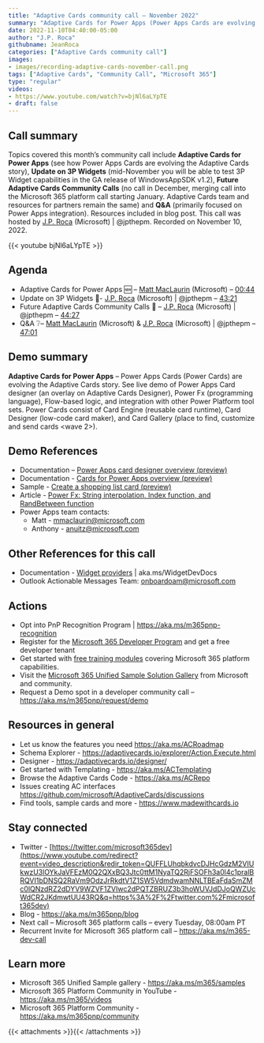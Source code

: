 ```yaml
---
title: "Adaptive Cards community call – November 2022"
summary: "Adaptive Cards for Power Apps (Power Apps Cards are evolving the Adaptive Cards story), Update on 3P Widgets (available in WindowsAppSDK v1.2 GA), Future Adaptive Cards Community Calls (part of Microsoft 365 platform call) and Q&A."
date: 2022-11-10T04:40:00-05:00
author: "J.P. Roca"
githubname: JeanRoca
categories: ["Adaptive Cards community call"]
images:
- images/recording-adaptive-cards-november-call.png
tags: ["Adaptive Cards", "Community Call", "Microsoft 365"]
type: "regular"
videos:
- https://www.youtube.com/watch?v=bjNl6aLYpTE
- draft: false
---
```


## Call summary

Topics covered this month’s community call include **Adaptive Cards for Power Apps** (see how Power Apps Cards are evolving the Adaptive Cards story), **Update on 3P Widgets** (mid-November you will be able to test 3P Widget capabilities in the GA release of WindowsAppSDK v1.2), **Future Adaptive Cards Community Calls** (no call in December, merging call into the Microsoft 365 platform call starting January. Adaptive Cards team and resources for partners remain the same) and **Q&A** (primarily focused on Power Apps integration). Resources included in blog post. This call was hosted by [J.P. Roca](http://twitter.com/jpthepm) (Microsoft) \| @jpthepm. Recorded on November 10, 2022.

{{< youtube bjNl6aLYpTE >}}

## Agenda

* Adaptive Cards for Power Apps 🆕 – [Matt MacLaurin](https://www.linkedin.com/in/mattmaclaurin/) (Microsoft) – [00:44](https://youtu.be/bjNl6aLYpTE?t=44)
* Update on 3P Widgets 📢- [J.P. Roca](https://twitter.com/jpthepm) (Microsoft) \| @jpthepm – [43:21](https://youtu.be/bjNl6aLYpTE?t=2601)
* Future Adaptive Cards Community Calls 🔮 – [J.P. Roca](https://twitter.com/jpthepm) (Microsoft) \| @jpthepm – [44:27](https://youtu.be/bjNl6aLYpTE?t=2667)
* Q&A ❔– [Matt MacLaurin](https://www.linkedin.com/in/mattmaclaurin/) (Microsoft) & [J.P. Roca](https://twitter.com/jpthepm) (Microsoft) \| @jpthepm – [47:01](https://youtu.be/bjNl6aLYpTE?t=2821)

## Demo summary

**Adaptive Cards for Power Apps** – Power Apps Cards (Power Cards) are evolving the Adaptive Cards story. See live demo of Power Apps Card designer (an overlay on Adaptive Cards Designer), Power Fx (programming language), Flow-based logic, and integration with other Power Platform tool sets. Power Cards consist of Card Engine (reusable card runtime), Card Designer (low-code card maker), and Card Gallery (place to find, customize and send cards \<wave 2\>).

## Demo References

* Documentation – [Power Apps card designer overview (preview)](https://learn.microsoft.com/power-apps/cards/make-a-card/designer-overview)
* Documentation - [Cards for Power Apps overview (preview)](https://learn.microsoft.com/power-apps/cards/overview)
* Sample - [Create a shopping list card (preview)](https://learn.microsoft.com/power-apps/cards/tutorials/simple-shopping-list)
* Article - [Power Fx: String interpolation, Index function, and RandBetween function](https://powerapps.microsoft.com/blog/power-fx-string-interpolation-index-function-and-randbetween-function/)
* Power Apps team contacts:
    * Matt - mmaclaurin@microsoft.com
    * Anthony - anuitz@microsoft.com

## Other References for this call

* Documentation - [Widget providers](https://learn.microsoft.com/windows/apps/develop/widgets/widget-providers) \| aka.ms/WidgetDevDocs
* Outlook Actionable Messages Team: onboardoam@microsoft.com

## Actions

* Opt into PnP Recognition Program \| <https://aka.ms/m365pnp-recognition>
* Register for the [Microsoft 365 Developer Program](https://aka.ms/m365/devprogram) and get a free developer tenant
* Get started with [free training modules](https://aka.ms/m365/dev/learn) covering Microsoft 365 platform capabilities.
* Visit the [Microsoft 365 Unified Sample Solution Gallery](https://adoption.microsoft.com/sample-solution-gallery) from Microsoft and community.
* Request a Demo spot in a developer community call – <https://aka.ms/m365pnp/request/demo>

## Resources in general

* Let us know the features you need <https://aka.ms/ACRoadmap>
* Schema Explorer - <https://adaptivecards.io/explorer/Action.Execute.html>
* Designer - <https://adaptivecards.io/designer/>
* Get started with Templating - <https://aka.ms/ACTemplating>
* Browse the Adaptive Cards Code - <https://aka.ms/ACRepo>
* Issues creating AC interfaces <https://github.com/microsoft/AdaptiveCards/discussions>
* Find tools, sample cards and more - <https://www.madewithcards.io>

## Stay connected

* Twitter - [https://twitter.com/microsoft365dev](https://www.youtube.com/redirect?event=video_description&redir_token=QUFFLUhqbkdvcDJHcGdzM2VIUkwzU3lOYkJaVFEzM0Q2QXxBQ3Jtc0ttM1NyaTQ2RjFSOFh3a0l4c1pralBRQVI1bDNSQ2RaVm9OdzJrRkdtV1Z1SW5VdmdwamNNLTBEaFdaSmZMc0lQNzdRZ2dDYV9WZVF1ZVIwc2dPQTZBRUZ3b3hoWUVJdDJoQWZUcWdCR2JKdmwtUU43RQ&q=https%3A%2F%2Ftwitter.com%2Fmicrosoft365dev)​
* Blog - <https://aka.ms/m365pnp/blog>
* Next call – Microsoft 365 platform calls – every Tuesday, 08:00am PT
* Recurrent Invite for Microsoft 365 platform call – <https://aka.ms/m365-dev-call>

## Learn more

* Microsoft 365 Unified Sample gallery - <https://aka.ms/m365/samples>
* Microsoft 365 Platform Community in YouTube - <https://aka.ms/m365/videos>
* Microsoft 365 Platform Community - <https://aka.ms/m365pnp/community>

{{< attachments >}}{{< /attachments >}}
